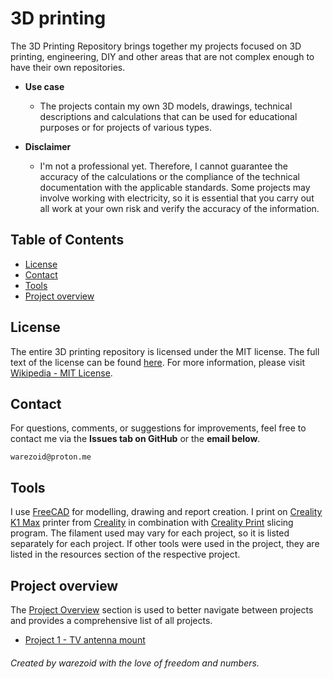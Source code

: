 # 3D printing
The 3D Printing Repository brings together my projects focused on 3D printing, engineering, DIY and other areas that are not complex enough to have their own repositories.

- **Use case**
    - The projects contain my own 3D models, drawings, technical descriptions and calculations that can be used for educational purposes or for projects of various types.

- **Disclaimer**
    - I'm not a professional yet. Therefore, I cannot guarantee the accuracy of the calculations or the compliance of the technical documentation with the applicable standards. Some projects may involve working with electricity, so it is essential that you carry out all work at your own risk and verify the accuracy of the information.



## Table of Contents
- [License](#license)
- [Contact](#contact)
- [Tools](#tools)
- [Project overview](#project-overview)



## License
The entire 3D printing repository is licensed under the MIT license. The full text of the license can be found [here](./LICENSE.md). For more information, please visit [Wikipedia - MIT License](https://en.wikipedia.org/wiki/MIT_License).



## Contact
For questions, comments, or suggestions for improvements, feel free to contact me via the **Issues tab on GitHub** or the **email below**.

```
warezoid@proton.me
```



## Tools
I use [FreeCAD](https://www.freecad.org/) for modelling, drawing and report creation. I print on [Creality K1 Max](https://www.creality.com/products/creality-k1-max-3d-printer) printer from [Creality](https://www.creality.com/) in combination with [Creality Print](https://www.creality.com/pages/download-software) slicing program. The filament used may vary for each project, so it is listed separately for each project. If other tools were used in the project, they are listed in the resources section of the respective project.



## Project overview
The [Project Overview](#project-overview) section is used to better navigate between projects and provides a comprehensive list of all projects.

- [Project 1 - TV antenna mount](projects/project_1/final_report.md)



###### Created by warezoid with the love of freedom and numbers.